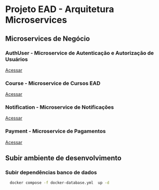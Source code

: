 # Projeto EAD -  Arquitetura Microservices

## Microservices de Negócio

### AuthUser - Microservice de Autenticação e Autorização de Usuários
[Acessar](https://github.com/ReinaldoDomingos/authUser)

### Course - Microservice de Cursos EAD
[Acessar](https://github.com/ReinaldoDomingos/course)

### Notification - Microservice de Notificações
[Acessar](https://github.com/ReinaldoDomingos/notification)

### Payment - Microservice de Pagamentos
[Acessar](https://github.com/ReinaldoDomingos/payment)

## Subir ambiente de desenvolvimento

### Subir dependências banco de dados
```bash
  docker compose -f docker-database.yml  up -d
```
